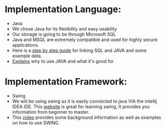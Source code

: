 # Implementation Language:
- Java
- We chose Java for its flexibility and easy usability 
- Our storage is going to be through Microsoft SQL
- Java and MSQL are extremely compatible and used for highly secure applications.
- Here is a [step by step guide](https://www.javatpoint.com/example-to-connect-to-the-mysql-database) for linking SQL and JAVA and some example data. 
-  [Explains](https://www.tutorialspoint.com/java/index.htm) why to use JAVA and what it's good for


# Implementation Framework:
- Swing
- We will be using swing as it is easily connected to java VIA the intellij IDEA IDE.
 This [website](https://docs.oracle.com/javase/tutorial/uiswing/) is great for learning swing, It provides you information from beginner to master.
-  This [video](https://www.youtube.com/watch?v=6zm8c6QFmjo&ab_channel=Intellipaat) provides some background information as well as examples on how to use SWING
 
